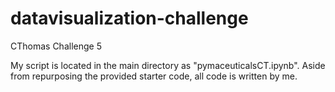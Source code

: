 # datavisualization-challenge
CThomas Challenge 5

My script is located in the main directory as "pymaceuticalsCT.ipynb". Aside from repurposing the provided starter code, all code is written by me.
